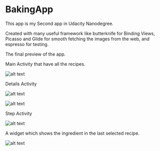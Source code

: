 # BakingApp
This app is my Second app in Udacity Nanodegree.

Created with many useful framework like butterknife for Binding Views,
Picasso and Glide for smooth fetching the images from the web, and espresso for testing.

The final preview of the app.

Main Activity that have all the recipes.

![alt text](https://github.com/MomenAli/BakingApp/blob/master/Main_Activity.png)

Details Activity

![alt text](https://github.com/MomenAli/BakingApp/blob/master/Details_Activity1.png)


![alt text](https://github.com/MomenAli/BakingApp/blob/master/Details_Activity2.png)

Step Activity

![alt text](https://github.com/MomenAli/BakingApp/blob/master/Step_Activity.png)


A widget which shows the ingredient in the last selected recipe.

![alt text](https://github.com/MomenAli/BakingApp/blob/master/Widget.png)


